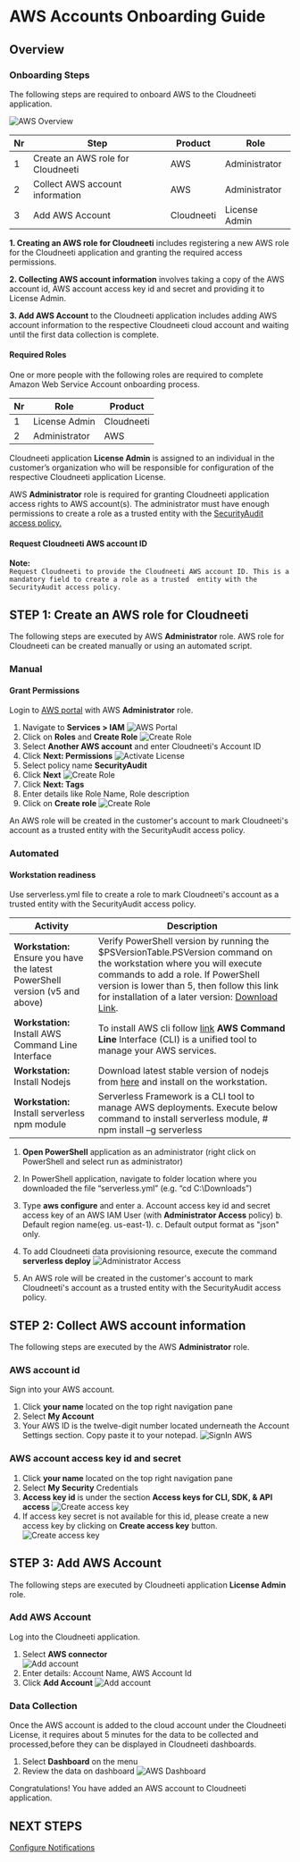 # AWS Accounts Onboarding Guide
## Overview
### Onboarding Steps

The following steps are required to onboard AWS to the Cloudneeti application.

![AWS Overview](.././images/amazonWebServiceAccounts/AWS_Overview.png#thumbnail)

| Nr | Step                                     | Product                        | Role               |
|----|------------------------------------------|--------------------------------|--------------------|
| 1  | Create an AWS role for Cloudneeti        | AWS                            | Administrator      |
| 2  | Collect AWS account information          | AWS                            | Administrator      |
| 3  | Add AWS Account                          | Cloudneeti                     | License Admin      |

**1. Creating an AWS role for Cloudneeti** includes registering a new AWS role for the Cloudneeti application and granting the required access permissions.

**2. Collecting AWS account information** involves taking a copy of the AWS account id, AWS account access key id and secret and providing it to License Admin.

**3. Add AWS Account** to the Cloudneeti application includes adding AWS account information to the respective Cloudneeti cloud account and waiting until the first data collection is complete.


#### Required Roles
One or more people with the following roles are required to complete Amazon Web Service Account onboarding process.

| Nr | Role          | Product    |
|----|---------------|------------|
| 1  | License Admin | Cloudneeti |
| 2  | Administrator | AWS        |

Cloudneeti application **License Admin** is assigned to an individual in the customer’s organization who will be responsible for configuration of the respective Cloudneeti application License.

AWS **Administrator** role is required for granting Cloudneeti application access rights to AWS account(s). The administrator must have enough permissions to create a role as a trusted entity with the [SecurityAudit access policy.](https://docs.aws.amazon.com/IAM/latest/UserGuide/access_policies_job-functions.html#jf_security-auditor)

#### Request Cloudneeti AWS account ID
**Note:**<br>`Request Cloudneeti to provide the Cloudneeti AWS account ID. This is a mandatory field to create a role as a trusted 
entity with the SecurityAudit access policy.`

## STEP 1: Create an AWS role for Cloudneeti
The following steps are executed by AWS **Administrator** role. AWS role for Cloudneeti can be created manually or using an automated script. 

### Manual
#### Grant Permissions
Login to [AWS portal](https://console.aws.amazon.com/) with AWS **Administrator** role.

1.	Navigate to **Services > IAM**
    ![AWS Portal](.././images/amazonWebServiceAccounts/AWS_Portal.png#thumbnail)
2.	Click on **Roles** and **Create Role**
    ![Create Role](.././images/amazonWebServiceAccounts/Roles.png#thumbnail)
3.	Select **Another AWS account** and enter Cloudneeti's Account ID 
4.	Click **Next: Permissions**
     ![Activate License](.././images/amazonWebServiceAccounts/Another_AWS_Account.png#thumbnail)
5.	Select policy name **SecurityAudit**
6.	Click **Next**
    ![Create Role](.././images/amazonWebServiceAccounts/Attatch_policies.png#thumbnail)
7.	Click **Next: Tags**
8.	Enter details like Role Name, Role description
9.	Click on **Create role**
     ![Create Role](.././images/amazonWebServiceAccounts/Role_Information.png#thumbnail)

An AWS role will be created in the customer's account to mark Cloudneeti's account as a trusted entity with the SecurityAudit access policy.

### Automated
#### Workstation readiness

Use serverless.yml file to create a role to mark Cloudneeti's account as a
trusted entity with the SecurityAudit access policy.

| Activity                                                                      | Description                                              |
|-------------------------------------------------------------------------------|----------------------------------------------------------|
| **Workstation:** Ensure you have the latest PowerShell version (v5 and above) | Verify PowerShell version by running the \$PSVersionTable.PSVersion command on the workstation where you will execute commands to add a role. If PowerShell version is lower than 5, then follow this link for installation of a later version: [Download Link](https://docs.microsoft.com/en-us/powershell/scripting/install/installing-windows-powershell?view=powershell-6).                                                                                          |
| **Workstation:** Install AWS Command Line Interface                           | To install AWS cli follow [link](https://docs.aws.amazon.com/cli/latest/userguide/install-windows.html) **AWS Command Line** Interface (CLI) is a unified tool to manage your AWS services.             |
| **Workstation:** Install Nodejs                                               | Download latest stable version of nodejs from [here](https://nodejs.org/en/) and install on the workstation.                                                                                            |
| **Workstation:** Install serverless npm module                                | Serverless Framework is a CLI tool to manage AWS deployments. Execute below command to install serverless module, \# npm install –g serverless                                                           |

1.  **Open PowerShell** application as an administrator (right click on PowerShell
    and select run as administrator)
2.  In PowerShell application, navigate to folder location where you downloaded
    the file “serverless.yml” (e.g. “cd C:\\Downloads”)
3.  Type **aws configure** and enter
    a.  Account access key id and secret access key of an AWS IAM User (with
        **Administrator Access** policy)
    b.  Default region name(eg. us-east-1).
    c.  Default output format as "json" only.

4.  To add Cloudneeti data provisioning resource, execute the command
    **serverless deploy**
    ![Administrator Access](.././images/amazonWebServiceAccounts/Serverless_Deploy.png#thumbnail)
5.  An AWS role will be created in the customer's account to mark Cloudneeti's
    account as a trusted entity with the SecurityAudit access policy.

## STEP 2: Collect AWS account information
The following steps are executed by the AWS **Administrator** role.

### AWS account id 
Sign into your AWS account.

1.	Click **your name** located on the top right navigation pane
2.	Select **My Account**
3.	Your AWS ID is the twelve-digit number located underneath the Account Settings section. Copy paste it to your notepad.
    ![SignIn AWS](.././images/amazonWebServiceAccounts/AWS_Management_Console.png#thumbnail)

### AWS account access key id and secret 

1.	Click **your name** located on the top right navigation pane
2.	Select **My Security** Credentials 
3.	**Access key id** is under the section **Access keys for CLI, SDK, & API access**
    ![Create access key](.././images/amazonWebServiceAccounts/AWS_Account_Access_Key.png#thumbnail)
4.	If access key secret is not available for this id, please create a new access key by clicking on **Create access key** button.
    ![Create access key](.././images/amazonWebServiceAccounts/Access_Key_Success.png#thumbnail)

## STEP 3: Add AWS Account
The following steps are executed by Cloudneeti application **License Admin** role.

### Add AWS Account
Log into the Cloudneeti application.

1.	Select **AWS connector**  
    ![Add account](.././images/amazonWebServiceAccounts/Connector_Type.png#thumbnail)
2.	Enter details: Account Name, AWS Account Id
3.	Click **Add Account**
    ![Add account](.././images/amazonWebServiceAccounts/Add_Account.png#thumbnail)


### Data Collection
Once the AWS account is added to the cloud account under the Cloudneeti License, it requires about 5 minutes for the data to be collected and processed,before they can be displayed in Cloudneeti dashboards. 

1.	Select **Dashboard** on the menu
2.	Review the data on dashboard
    ![AWS Dashboard](.././images/amazonWebServiceAccounts/AWS-Account_Dashboard.png#thumbnail)

Congratulations! You have added an AWS account to Cloudneeti application.

## NEXT STEPS

[Configure Notifications](../../administrationGuide/configureNotifications/)